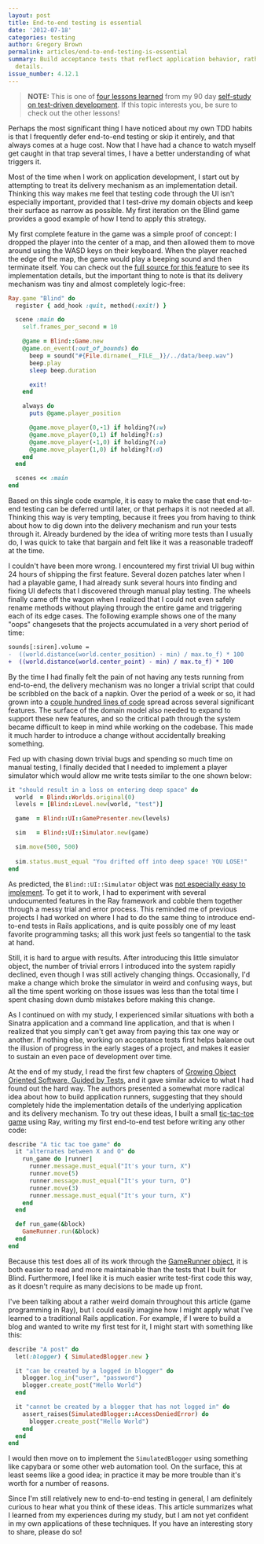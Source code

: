 ```yaml
---
layout: post
title: End-to-end testing is essential
date: '2012-07-18'
categories: testing
author: Gregory Brown
permalink: articles/end-to-end-testing-is-essential
summary: Build acceptance tests that reflect application behavior, rather than implementation
  details.
issue_number: 4.12.1
---
```


> **NOTE:** This is one of [four lessons
> learned](http://practicingruby.com/articles/tdd-lessons-learned) from my 90 day [self-study on
> test-driven development](http://practicingruby.com/articles/tdd-costs-and-benefits). 
> If this topic interests you, be sure to check out the other lessons!

Perhaps the most significant thing I have noticed about my own TDD habits 
is that I frequently defer end-to-end testing or skip it entirely, and that 
always comes at a huge cost. Now that I have had a chance to watch 
myself get caught in that trap several times, I have a better understanding
of what triggers it.

Most of the time when I work on application development, I start out by 
attempting to treat its delivery mechanism as an implementation detail. 
Thinking this way makes me feel that testing code through the UI 
isn't especially important, provided that I test-drive my domain objects 
and keep their surface as narrow as possible. My first iteration on the
Blind game provides a good example of how I tend to apply this strategy.

My first complete feature in the game was a simple proof of concept: 
I dropped the player into the center of a map, and then allowed them to
move around using the WASD keys on their keyboard. When the player 
reached the edge of the map, the game would play a beeping sound
and then terminate itself. You can check out the [full source for 
this feature](https://github.com/elm-city-craftworks/blind/compare/1f6a...4345)
to see its implementation details, but the important thing to note
is that its delivery mechanism was tiny and almost completely logic-free:

```ruby
Ray.game "Blind" do
  register { add_hook :quit, method(:exit!) }

  scene :main do
    self.frames_per_second = 10

    @game = Blind::Game.new
    @game.on_event(:out_of_bounds) do
      beep = sound("#{File.dirname(__FILE__)}/../data/beep.wav")
      beep.play
      sleep beep.duration

      exit!
    end

    always do
      puts @game.player_position

      @game.move_player(0,-1) if holding?(:w)
      @game.move_player(0,1) if holding?(:s)
      @game.move_player(-1,0) if holding?(:a)
      @game.move_player(1,0) if holding?(:d)
    end
  end

  scenes << :main
end
```

Based on this single code example, it is easy to make the case that end-to-end
testing can be deferred until later, or that perhaps it is not needed at all.
Thinking this way is very tempting, because it frees you from having to think
about how to dig down into the delivery mechanism and run your tests through it.
Already burdened by the idea of writing more tests than I usually do, I was
quick to take that bargain and felt like it was a reasonable tradeoff at the
time.

I couldn't have been more wrong. I encountered my first trivial UI bug 
within 24 hours of shipping the first feature. Several dozen patches 
later when I had a playable game, I had already sunk several hours into 
finding and fixing UI defects that I discovered through manual play testing.
The wheels finally came off the wagon when I realized that I could not
even safely rename methods without playing through the entire game and
triggering each of its edge cases. The following example shows one
of the many "oops" changesets that the projects accumulated in a very short
period of time:

```diff
sounds[:siren].volume = 
-  ((world.distance(world.center_position) - min) / max.to_f) * 100
+  ((world.distance(world.center_point) - min) / max.to_f) * 100
```

By the time I had finally felt the pain of not having any tests running from
end-to-end, the delivery mechanism was no longer a trivial script that could
be scribbled on the back of a napkin. Over the period of a week or so, it had
grown into a [couple hundred lines of code](https://github.com/elm-city-craftworks/blind/tree/776f3462c2244634ccddc22a5473916d6439872c/lib/blind/ui) 
spread across several significant features. The surface of
the domain model also needed to expand to support these new
features, and so the critical path through the system became difficult to 
keep in mind while working on the codebase. This made it much harder
to introduce a change without accidentally breaking something. 

Fed up with chasing down trivial bugs and spending so much time on manual
testing, I finally decided that I needed to implement a player simulator 
which would allow me write tests similar to the one shown below:

```ruby
it "should result in a loss on entering deep space" do
  world  = Blind::Worlds.original(0)
  levels = [Blind::Level.new(world, "test")]

  game  = Blind::UI::GamePresenter.new(levels)

  sim   = Blind::UI::Simulator.new(game)

  sim.move(500, 500)
  
  sim.status.must_equal "You drifted off into deep space! YOU LOSE!"
end
```

As predicted, the `Blind::UI::Simulator` object was [not especially easy to
implement](https://github.com/elm-city-craftworks/blind/blob/2fa2d75216077bdafa556be3c560b3f7c205e672/lib/blind/ui/simulator.rb). 
To get it to work, I had to experiment with several undocumented features in the Ray
framework and cobble them together through a messy trial and error process. This
reminded me of previous projects I had worked on where I had to do the same
thing to introduce end-to-end tests in Rails applications, and is quite possibly
one of my least favorite programming tasks; all this work just feels so
tangential to the task at hand.

Still, it is hard to argue with results. After introducing this little simulator
object, the number of trivial errors I introduced into the system rapidly
declined, even though I was still actively changing things. Occasionally, I'd
make a change which broke the simulator in weird and confusing ways, but all the
time spent working on those issues was less than the total time I spent chasing
down dumb mistakes before making this change. 

As I continued on with my study, I experienced similar situations with both a 
Sinatra application and a command line application, and that is when I realized
that you simply can't get away from paying this tax one way or another. If
nothing else, working on acceptance tests first helps balance out the illusion
of progress in the early stages of a project, and makes it easier to sustain
an even pace of development over time.

At the end of my study, I read the first few chapters of [Growing Object
Oriented Software, Guided by Tests](http://www.growing-object-oriented-software.com/), 
and it gave similar advice to what I had found out the hard way. The authors
presented a somewhat more radical idea about how to build application runners, 
suggesting that they should completely hide the implementation details of the 
underlying application and its delivery mechanism. To try out these ideas, 
I built a small [tic-tac-toe game](https://github.com/elm-city-craftworks/ruby-examples/tree/master/tic_tac_toe) 
using Ray, writing my first end-to-end test before writing any other code: 

```ruby
describe "A tic tac toe game" do
  it "alternates between X and O" do
    run_game do |runner|
      runner.message.must_equal("It's your turn, X")
      runner.move(5)
      runner.message.must_equal("It's your turn, O")
      runner.move(3)
      runner.message.must_equal("It's your turn, X")
    end
  end

  def run_game(&block)
    GameRunner.run(&block)
  end
end
```

Because this test does all of its work through the
[GameRunner
object](https://github.com/elm-city-craftworks/ruby-examples/blob/master/tic_tac_toe/test/helpers/game_runner.rb),
it is both easier to read and more maintainable than the tests that I built for
Blind. Furthermore, I feel like it is much easier write test-first code this
way, as it doesn't require as many decisions to be made up front.

I've been talking about a rather weird domain throughout this article (game
programming in Ray), but I could easily imagine how I might apply what I've
learned to a traditional Rails application. For example, if I were to build a
blog and wanted to write my first test for it, I might start with something like
this:

```ruby
describe "A post" do
  let(:blogger) { SimulatedBlogger.new }

  it "can be created by a logged in blogger" do
    blogger.log_in("user", "password")
    blogger.create_post("Hello World")
  end

  it "cannot be created by a blogger that has not logged in" do
    assert_raises(SimulatedBlogger::AccessDeniedError) do
      blogger.create_post("Hello World")
    end
  end
end
```

I would then move on to implement the `SimulatedBlogger` using something like
capybara or some other web automation tool. On the surface, this at least 
seems like a good idea; in practice it may be more trouble than it's worth for a number 
of reasons.

Since I'm still relatively new to end-to-end testing in general, I am definitely
curious to hear what you think of these ideas. This article summarizes what
I learned from my experiences during my study, but I am not yet confident in my 
own applications of these techniques. If you have an interesting story to share, 
please do so!
